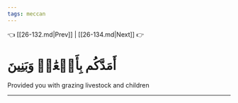 ```yaml
---
tags: meccan
---
```


👈 [[26-132.md|Prev]] | [[26-134.md|Next]] 👉

# أَمَدَّكُم بِأَنۡعَٰمٖ وَبَنِينَ

Provided you with grazing livestock and children

---

